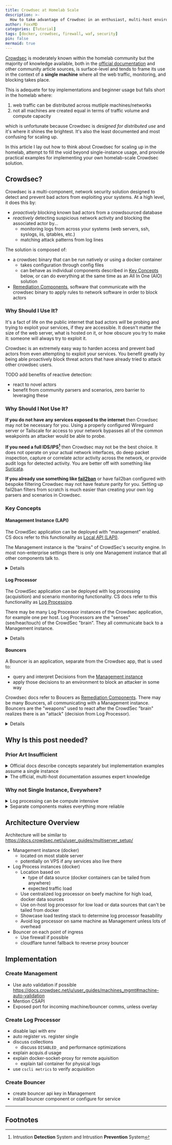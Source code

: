 ```yaml
---
title: Crowdsec at Homelab Scale
description: >-
  How to take advantage of Crowdsec in an enthusiast, multi-host environment
author: FoxxMD
categories: [Tutorial]
tags: [docker, crowdsec, firewall, waf, security]
pin: false
mermaid: true
---
```


[Crowdsec](https://www.crowdsec.net/) is moderately known within the homelab community but the majority of knowledge available, both in the [official documentation](https://docs.crowdsec.net/docs/intro/) and other community article sources, is surface-level and tends to frame its use in the context of a **single machine** where all the web traffic, monitoring, and blocking takes place.

This is adequete for toy implementations and beginner usage but falls short in the homelab where:

1. web traffic can be distributed across mutliple machines/networks
2. not all machines are created equal in terms of traffic volume and compute capacity

which is unfortunate because Crowdsec is *designed for distributed use* and it's where it shines the brightest. It's also the least documented and most confusing for scaling up.

In this article I lay out how to think about Crowdsec for scaling up in the homelab, attempt to fill the void beyond single-instance usage, and provide practical examples for implementing your own homelab-scale Crowdsec solution.

## Crowdsec?

Crowdsec is a multi-component, network security solution designed to detect and prevent bad actors from exploiting your systems. At a high level, it does this by:

* *proactively* blocking known bad actors from a crowdsourced database
* *reactively* detecting suspicious network activity and blocking the associated actor by...
  * monitoring logs from across your systems (web servers, ssh, syslogs, iis, iptables, etc.)
  * matching attack patterns from log lines

The solution is composed of:

* a crowdsec binary that can be run natively or using a docker container
  * takes configuration through config files
  * can behave as individual components described in [Key Concepts](#key-concepts) below, or can do everything at the same time as an All In One (AIO) solution
* [Remediation Components](#bouncers), software that communicate with the crowdsec binary to apply rules to network software in order to block actors

### Why Should I Use It?

It's a fact of life on the public internet that bad actors *will* be probing and trying to exploit your services, if they are accessible. It doesn't matter the size of the web server, what is hosted on it, or how obscure you try to make it: someone will always try to exploit it.

Crowdsec is an extremely easy way to harden access and prevent bad actors from even attempting to exploit your services. You benefit greatly by being able proactively block threat actors that have already tried to attack other crowdsec users.

TODO add benefits of reactive detection:

* react to novel actors
* benefit from community parsers and scenarios, zero barrier to leveraging these

### Why Should I Not Use It?

**If you do not have any services exposed to the internet** then Crowdsec may not be necessary for you. Using a properly configured Wireguard server or Tailscale for access to your network bypasses all of the common weakpoints an attacker would be able to probe.

**If you need a full IDS/IPS[^detection]** then Crowdsec may not be the best choice. It does not operate on your actual network interfaces, do deep packet inspection, capture or correlate actor activity across the network, or provide audit logs for detected activity. You are better off with something like [Suricata](https://suricata.io/).

**If you already use something like [fail2ban](https://github.com/fail2ban/fail2ban)** or have fail2ban configured with bespoke filtering Crowdsec may not have feature parity for you. Setting up fail2ban filters from scratch is much easier than creating your own log parsers and scenarios in Crowdsec.

### Key Concepts

#### Management Instance (LAPI)

The CrowdSec application can be deployed with "management" enabled. CS docs refer to this functionality as [Local API (LAPI)](https://docs.crowdsec.net/u/user_guides/lapi_mgmt).

The Management instance is the "brains" of CrowdSec's security engine. In most non-enterprise settings there is only one Management instance that all other components talk to.

<details markdown=1>

<summary>Details</summary>

The management functionality enables the CS app to:

* Recieve decisions ("ban IP X for Y minutes") from [Log Processors](#log-processor)
* Register Log Processors (authenticate that a Log Processor can send it decisions)
* Contain a database of all decisions that [Bouncers](#bouncers) can query to apply those decisions to block attackers
  * IE the [firewall bouncer](https://docs.crowdsec.net/u/bouncers/firewall) on a machine can get all IPs that should be blocked, from the Management Instance, and add them to firewall rules for that machine
* Send notifications for decisions it recieves (ping Slack that IP X is banned for Y minutes)
* Enable you to use the crowdsec cli, [`cscli`](https://docs.crowdsec.net/docs/next/cscli/), to manage those decicions and which Log Processors are authenticated

Notably, the Management instance does *not* need acquisition config or hub collections/scenarios/etc installed on it. That is only needed on Log Processors.

</details>

#### Log Processor

The CrowdSec application can be deployed with log processing (acquisition) and scenario monitoring functionality. CS docs refer to this functionality as [Log Processing](https://docs.crowdsec.net/docs/next/log_processor/intro).

There may be many Log Processor instances of the Crowdsec application, for example one per host. Log Processors are the "senses" (see/hear/touch) of the CrowdSec "brain". They all communicate back to a Management instance.

<details markdown=1>

<summary>Details</summary>

When the CS app is used for Log Processing it:

* Has user-defined configuration to tell it what [Data Sources](https://docs.crowdsec.net/docs/next/log_processor/data_sources/intro) to consume, known as [acquistion](https://docs.crowdsec.net/docs/next/log_processor/intro#acquistions)
  * This is anything from `.log` files [on disk](https://docs.crowdsec.net/docs/next/log_processor/data_sources/file), to tailing [docker containers](https://docs.crowdsec.net/docs/next/log_processor/data_sources/docker), to tailing [journald (systemd)](https://docs.crowdsec.net/docs/next/log_processor/data_sources/journald)
* Installs and uses [Parsers](https://docs.crowdsec.net/docs/next/log_processor/parsers/intro) to understand the data consumed from Data Sources
* Installs and uses [Scenarios](https://docs.crowdsec.net/docs/next/log_processor/scenarios/intro) to monitor the parsed data for attack events
  * When a Scenario is triggered it sends a Decision to the [Management instance](#management-instance-lapi)

Note: Data Source, Parsers, and Scenarios can be installed as bundles called [**Collections**](https://app.crowdsec.net/hub/collections).

</details>

#### Bouncers

A Bouncer is an application, separate from the Crowdsec app, that is used to:

* query and interpret Decisions from the [Management instance](#management-instance-lapi)
* apply those decisions to an environment to block an attacker in some way

Crowdsec docs refer to Boucers as [Remediation Components](https://docs.crowdsec.net/u/bouncers/intro). There may be many Bouncers, all communicating with a Management instance. Bouncers are the "weapons" used to react after the CrowdSec "brain" realizes there is an "attack" (decision from Log Processor).

<details markdown=1>

<summary>Details</summary>

Some examples of bouncers, and how they use Management:

* [Firewall](https://docs.crowdsec.net/u/bouncers/firewall) - gets all IPs from Decicions stored in the Management instance and applies them as `BLOCK` rules to a host's firewall application (`iptables` or `nftables`)
* [Traefik](https://plugins.traefik.io/plugins/6335346ca4caa9ddeffda116/crowdsec-bouncer-traefik-plugin) - Installed as a middleware. When a request is intercepted it queries the Management instance for the request IP. If the IP is banned it returns a 403.

CS develops and maintains a large list of Bouncers for all popular platforms.

</details>

## Why Is this post needed?

### Prior Art Insufficient

<details markdown=1>

<summary>Official docs describe concepts separately but implementation examples assume a single instance</summary>

 There's a disconnect for new users when trying to match up what is the described in the documentation with what is immediately shown in code: [Architecture](https://docs.crowdsec.net/docs/next/intro#architecture) and [Concepts](https://docs.crowdsec.net/docs/next/concepts) describe individual components but then [acquisiton](https://docs.crowdsec.net/docs/next/log_processor/intro/) only shows reading files from a local directory, or [LAPI docs](https://docs.crowdsec.net/docs/next/local_api/configuration) mention different machines but doesn't give context on why you would have different machines or the full setup for two in a management/child relationship.

</details>

<details markdown=1>

<summary>The official, multi-host documentation assumes expert knowledge</summary>

They fail to consider if the reader has strong mental model of how Crowdsec works to begin with.

The [guide](https://docs.crowdsec.net/u/user_guides/multiserver_setup/) provides links to getting started guides and some commands for getting log processors registered with LAPI but fails to convey to the user that the crowdsec app can be used for separate roles. It falls short with helping transform the mental model of "this is all one app on one machine" to "this app can operate independently for only one role and then communicate with another crowdsec app acting as management".

The [blog post](https://www.crowdsec.net/blog/multi-server-setup) does a better job of explaining the architecture but assumes you are switching to postgres for a shared database which is not necessary if there is only one management instance. The post is more geared for an enterprise or large-scale deployment which is too overkill for homelab scale.

</details>

### Why not Single Instance, Eveywhere?

<details markdown=1>

<summary>Log processing can be compute intensive</summary>

https://github.com/FoxxMD/crowdsecBench

</details>

<details markdown=1>

<summary>Separate components makes everything more reliable</summary>

IE log processor goes down or requires restart, don't make lapi unavailable for bouncers

</details>

## Architecture Overview

Architecture will be similar to https://docs.crowdsec.net/u/user_guides/multiserver_setup/

* Management instance (docker)
  * located on most stable server
  * potentially on VPS if any services also live there
* Log Process instances (docker)
  * Location based on 
    * type of data source (docker containers can be tailed from anywhere)
    * expected traffic load 
  * Use centralized log processor on beefy machine for high load, docker data sources
  * Use on-host log processor for low load or data sources that can't be tailed from docker
  * Showcase load testing stack to determine log processor feasability
  * Avoid log processor on same machine as Management unless lots of overhead
* Bouncer on each point of ingress
  * Use firewall if possible
  * cloudflare tunnel fallback to reverse proxy bouncer

## Implementation

### Create Management

* Use auto validation if possible https://docs.crowdsec.net/u/user_guides/machines_mgmt#machine-auto-validation
* Mention CSAPI
* Exposed port for incoming machine/bouncer comms, unless overlay

### Create Log Processor

* disable lapi with env
* auto register vs. register single
* discuss collections
  * discuss `DISABLED_` and performance optimizations
* explain acquis.d usage
* explain docker-socket-proxy for remote aquisition
  * explain tail container for physical logs
* use `cscli metrics` to verify acquisition

### Create Bouncer

* create bouncer api key in Management
* install bouncer component or configure for service

___

## Footnotes

[^detection]: Intrustion **Detection** System and Intrustion **Prevention** System
